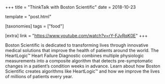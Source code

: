 +++ title = "ThinkTalk with Boston Scientific" date = 2018-10-23

template = "post.html"

[taxonomies] tags = ["food"]

[extra] link = "https://www.youtube.com/watch?v=rY-FJvRqK0E" +++

Boston Scientific is dedicated to transforming lives through innovative medical solutions that improve the health of patients around the world.  The HeartLogic™ Heart Failure Diagnostic combines multiple physiologic measurements into a composite algorithm that detects pre-symptomatic changes in a patient’s condition weeks in advance.  Learn about how Boston Scientific creates algorithms like HeartLogic™ and how we improve the lives of millions of patients every year.